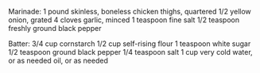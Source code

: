 Marinade: 
1 pound skinless, boneless chicken thighs, quartered 
1/2 yellow onion, grated 
4 cloves garlic, minced 1 teaspoon fine salt 
1/2 teaspoon freshly ground black pepper 

Batter: 
3/4 cup cornstarch 
1/2 cup self-rising flour 
1 teaspoon white sugar
1/2 teaspoon ground black pepper 
1/4 teaspoon salt 
1 cup very cold water, or as needed
oil, or as needed
